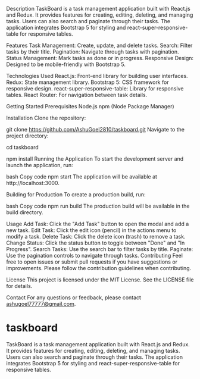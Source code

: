 
Description
TaskBoard is a task management application built with React.js and Redux. It provides features for creating, editing, deleting, and managing tasks. Users can also search and paginate through their tasks. The application integrates Bootstrap 5 for styling and react-super-responsive-table for responsive tables.

Features
        Task Management: Create, update, and delete tasks.
        Search: Filter tasks by their title.
        Pagination: Navigate through tasks with pagination.
        Status Management: Mark tasks as done or in progress.
        Responsive Design: Designed to be mobile-friendly with Bootstrap 5.
        
        
Technologies Used
        React.js: Front-end library for building user interfaces.
        Redux: State management library.
        Bootstrap 5: CSS framework for responsive design.
        react-super-responsive-table: Library for responsive tables.
        React Router: For navigation between task details.
    
Getting Started
    Prerequisites
        Node.js
        npm (Node Package Manager)

Installation
Clone the repository:


git clone https://github.com/AshuGoel2810/taskboard.git
Navigate to the project directory:


cd taskboard



npm install
Running the Application
To start the development server and launch the application, run:

bash
Copy code
npm start
The application will be available at http://localhost:3000.

Building for Production
To create a production build, run:

bash
Copy code
npm run build
The production build will be available in the build directory.

Usage
        Add Task: Click the "Add Task" button to open the modal and add a new task.
        Edit Task: Click the edit icon (pencil) in the actions menu to modify a task.
        Delete Task: Click the delete icon (trash) to remove a task.
        Change Status: Click the status button to toggle between "Done" and "In Progress".
        Search Tasks: Use the search bar to filter tasks by title.
        Paginate: Use the pagination controls to navigate through tasks.
        Contributing
        Feel free to open issues or submit pull requests if you have suggestions or improvements. Please follow the contribution guidelines when contributing.

License
This project is licensed under the MIT License. See the LICENSE file for details.

Contact
For any questions or feedback, please contact ashugoel77777@gmail.com.
# taskboard
TaskBoard is a task management application built with React.js and Redux. It provides features for creating, editing, deleting, and managing tasks. Users can also search and paginate through their tasks. The application integrates Bootstrap 5 for styling and react-super-responsive-table for responsive tables.
